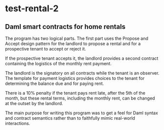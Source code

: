# test-rental-2

## Daml smart contracts for home rentals

The program has two logical parts. The first part uses the Propose and Accept design pattern for the landlord to propose a rental and for a prospective tenant to accept or reject it.

If the prospective tenant accepts it, the landlord provides a second contract containing the logistics of the monthly rent payment.

The landlord is the signatory on all contracts while the tenant is an observer. The template for payment logistics provides choices to the tenant for determining the balance due and for paying rent.

There is a 10% penalty if the tenant pays rent late, after the 5th of the month, but these rental terms, including the monthly rent, can be changed at the outset by the landlord.

The main purpose for writing this program was to get a feel for Daml syntax and contract semantics rather than to faithfully mimic real-world interactions.
